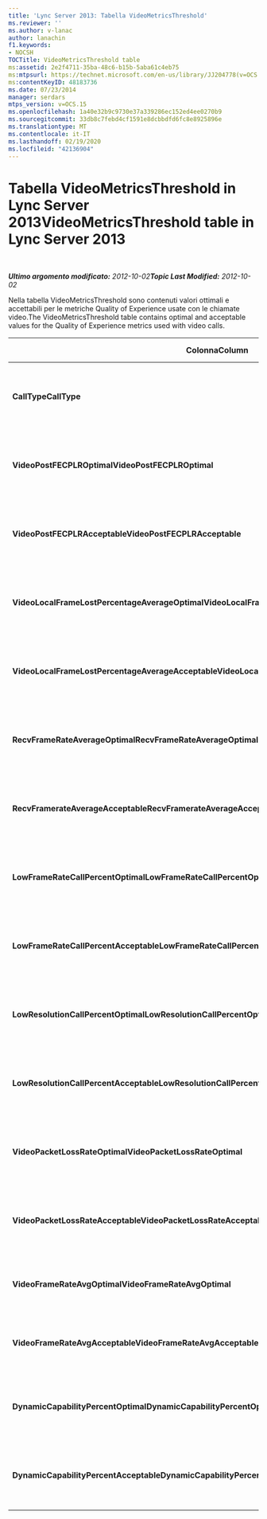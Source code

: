 ```yaml
---
title: 'Lync Server 2013: Tabella VideoMetricsThreshold'
ms.reviewer: ''
ms.author: v-lanac
author: lanachin
f1.keywords:
- NOCSH
TOCTitle: VideoMetricsThreshold table
ms:assetid: 2e2f4711-35ba-48c6-b15b-5aba61c4eb75
ms:mtpsurl: https://technet.microsoft.com/en-us/library/JJ204778(v=OCS.15)
ms:contentKeyID: 48183736
ms.date: 07/23/2014
manager: serdars
mtps_version: v=OCS.15
ms.openlocfilehash: 1a40e32b9c9730e37a339286ec152ed4ee0270b9
ms.sourcegitcommit: 33db8c7febd4cf1591e8dcbbdfd6fc8e8925896e
ms.translationtype: MT
ms.contentlocale: it-IT
ms.lasthandoff: 02/19/2020
ms.locfileid: "42136904"
---
```

<div data-xmlns="http://www.w3.org/1999/xhtml">

<div class="topic" data-xmlns="http://www.w3.org/1999/xhtml" data-msxsl="urn:schemas-microsoft-com:xslt" data-cs="http://msdn.microsoft.com/">

<div data-asp="https://msdn2.microsoft.com/asp">

# <a name="videometricsthreshold-table-in-lync-server-2013"></a><span data-ttu-id="3e7b4-102">Tabella VideoMetricsThreshold in Lync Server 2013</span><span class="sxs-lookup"><span data-stu-id="3e7b4-102">VideoMetricsThreshold table in Lync Server 2013</span></span>

</div>

<div id="mainSection">

<div id="mainBody">

<span> </span>

<span data-ttu-id="3e7b4-103">_**Ultimo argomento modificato:** 2012-10-02_</span><span class="sxs-lookup"><span data-stu-id="3e7b4-103">_**Topic Last Modified:** 2012-10-02_</span></span>

<span data-ttu-id="3e7b4-104">Nella tabella VideoMetricsThreshold sono contenuti valori ottimali e accettabili per le metriche Quality of Experience usate con le chiamate video.</span><span class="sxs-lookup"><span data-stu-id="3e7b4-104">The VideoMetricsThreshold table contains optimal and acceptable values for the Quality of Experience metrics used with video calls.</span></span>


<table>
<colgroup>
<col style="width: 25%" />
<col style="width: 25%" />
<col style="width: 25%" />
<col style="width: 25%" />
</colgroup>
<thead>
<tr class="header">
<th><span data-ttu-id="3e7b4-105"><strong>Colonna</strong></span><span class="sxs-lookup"><span data-stu-id="3e7b4-105"><strong>Column</strong></span></span></th>
<th><span data-ttu-id="3e7b4-106"><strong>Tipo di dati</strong></span><span class="sxs-lookup"><span data-stu-id="3e7b4-106"><strong>Data Type</strong></span></span></th>
<th><span data-ttu-id="3e7b4-107"><strong>Chiave/indice</strong></span><span class="sxs-lookup"><span data-stu-id="3e7b4-107"><strong>Key/Index</strong></span></span></th>
<th><span data-ttu-id="3e7b4-108"><strong>Dettagli</strong></span><span class="sxs-lookup"><span data-stu-id="3e7b4-108"><strong>Details</strong></span></span></th>
</tr>
</thead>
<tbody>
<tr class="odd">
<td><p><span data-ttu-id="3e7b4-109"><strong>CallType</strong></span><span class="sxs-lookup"><span data-stu-id="3e7b4-109"><strong>CallType</strong></span></span></p></td>
<td><p><span data-ttu-id="3e7b4-110">int</span><span class="sxs-lookup"><span data-stu-id="3e7b4-110">int</span></span></p></td>
<td><p><span data-ttu-id="3e7b4-111">Principale</span><span class="sxs-lookup"><span data-stu-id="3e7b4-111">Primary</span></span></p></td>
<td><p><span data-ttu-id="3e7b4-112">Tipo di chiamata effettuata.</span><span class="sxs-lookup"><span data-stu-id="3e7b4-112">Type of call that was placed.</span></span></p></td>
</tr>
<tr class="even">
<td><p><span data-ttu-id="3e7b4-113"><strong>VideoPostFECPLROptimal</strong></span><span class="sxs-lookup"><span data-stu-id="3e7b4-113"><strong>VideoPostFECPLROptimal</strong></span></span></p></td>
<td><p><span data-ttu-id="3e7b4-114">Decimal (5, 2)</span><span class="sxs-lookup"><span data-stu-id="3e7b4-114">decimal(5,2)</span></span></p></td>
<td></td>
<td><p><span data-ttu-id="3e7b4-115">Il valore predefinito è 0.05.</span><span class="sxs-lookup"><span data-stu-id="3e7b4-115">The default value is 0.05.</span></span></p></td>
</tr>
<tr class="odd">
<td><p><span data-ttu-id="3e7b4-116"><strong>VideoPostFECPLRAcceptable</strong></span><span class="sxs-lookup"><span data-stu-id="3e7b4-116"><strong>VideoPostFECPLRAcceptable</strong></span></span></p></td>
<td><p><span data-ttu-id="3e7b4-117">Decimal (5, 2)</span><span class="sxs-lookup"><span data-stu-id="3e7b4-117">decimal(5,2)</span></span></p></td>
<td></td>
<td><p><span data-ttu-id="3e7b4-118">Il valore predefinito è 0.10.</span><span class="sxs-lookup"><span data-stu-id="3e7b4-118">The default value is 0.10.</span></span></p></td>
</tr>
<tr class="even">
<td><p><span data-ttu-id="3e7b4-119"><strong>VideoLocalFrameLostPercentageAverageOptimal</strong></span><span class="sxs-lookup"><span data-stu-id="3e7b4-119"><strong>VideoLocalFrameLostPercentageAverageOptimal</strong></span></span></p></td>
<td><p><span data-ttu-id="3e7b4-120">Decimal (5, 2)</span><span class="sxs-lookup"><span data-stu-id="3e7b4-120">decimal(5,2)</span></span></p></td>
<td></td>
<td><p><span data-ttu-id="3e7b4-121">Il valore predefinito è 5.0.</span><span class="sxs-lookup"><span data-stu-id="3e7b4-121">The default value is 5.0.</span></span></p></td>
</tr>
<tr class="odd">
<td><p><span data-ttu-id="3e7b4-122"><strong>VideoLocalFrameLostPercentageAverageAcceptable</strong></span><span class="sxs-lookup"><span data-stu-id="3e7b4-122"><strong>VideoLocalFrameLostPercentageAverageAcceptable</strong></span></span></p></td>
<td><p><span data-ttu-id="3e7b4-123">Decimal (5, 2)</span><span class="sxs-lookup"><span data-stu-id="3e7b4-123">decimal(5,2)</span></span></p></td>
<td></td>
<td><p><span data-ttu-id="3e7b4-124">Il valore predefinito è 10.0.</span><span class="sxs-lookup"><span data-stu-id="3e7b4-124">The default value is 10.0.</span></span></p></td>
</tr>
<tr class="even">
<td><p><span data-ttu-id="3e7b4-125"><strong>RecvFrameRateAverageOptimal</strong></span><span class="sxs-lookup"><span data-stu-id="3e7b4-125"><strong>RecvFrameRateAverageOptimal</strong></span></span></p></td>
<td><p><span data-ttu-id="3e7b4-126">decimale (9, 4)</span><span class="sxs-lookup"><span data-stu-id="3e7b4-126">decimal(9,4)</span></span></p></td>
<td></td>
<td><p><span data-ttu-id="3e7b4-127">Il valore predefinito è 12.0000.</span><span class="sxs-lookup"><span data-stu-id="3e7b4-127">The default value is 12.0000.</span></span></p></td>
</tr>
<tr class="odd">
<td><p><span data-ttu-id="3e7b4-128"><strong>RecvFramerateAverageAcceptable</strong></span><span class="sxs-lookup"><span data-stu-id="3e7b4-128"><strong>RecvFramerateAverageAcceptable</strong></span></span></p></td>
<td><p><span data-ttu-id="3e7b4-129">decimale (9, 4)</span><span class="sxs-lookup"><span data-stu-id="3e7b4-129">decimal(9,4)</span></span></p></td>
<td></td>
<td><p><span data-ttu-id="3e7b4-130">Il valore predefinito è 7.0000.</span><span class="sxs-lookup"><span data-stu-id="3e7b4-130">The default value is 7.0000.</span></span></p></td>
</tr>
<tr class="even">
<td><p><span data-ttu-id="3e7b4-131"><strong>LowFrameRateCallPercentOptimal</strong></span><span class="sxs-lookup"><span data-stu-id="3e7b4-131"><strong>LowFrameRateCallPercentOptimal</strong></span></span></p></td>
<td><p><span data-ttu-id="3e7b4-132">Decimal (5, 2)</span><span class="sxs-lookup"><span data-stu-id="3e7b4-132">decimal(5,2)</span></span></p></td>
<td></td>
<td><p><span data-ttu-id="3e7b4-133">Il valore predefinito è 5.0.</span><span class="sxs-lookup"><span data-stu-id="3e7b4-133">The default value is 5.0.</span></span></p></td>
</tr>
<tr class="odd">
<td><p><span data-ttu-id="3e7b4-134"><strong>LowFrameRateCallPercentAcceptable</strong></span><span class="sxs-lookup"><span data-stu-id="3e7b4-134"><strong>LowFrameRateCallPercentAcceptable</strong></span></span></p></td>
<td><p><span data-ttu-id="3e7b4-135">Decimal (5, 2)</span><span class="sxs-lookup"><span data-stu-id="3e7b4-135">decimal(5,2)</span></span></p></td>
<td></td>
<td><p><span data-ttu-id="3e7b4-136">Il valore predefinito è 10.0/</span><span class="sxs-lookup"><span data-stu-id="3e7b4-136">The default value is 10.0/</span></span></p></td>
</tr>
<tr class="even">
<td><p><span data-ttu-id="3e7b4-137"><strong>LowResolutionCallPercentOptimal</strong></span><span class="sxs-lookup"><span data-stu-id="3e7b4-137"><strong>LowResolutionCallPercentOptimal</strong></span></span></p></td>
<td><p><span data-ttu-id="3e7b4-138">Decimal (5, 2)</span><span class="sxs-lookup"><span data-stu-id="3e7b4-138">decimal(5,2)</span></span></p></td>
<td></td>
<td><p><span data-ttu-id="3e7b4-139">Il valore predefinito è 5.0.</span><span class="sxs-lookup"><span data-stu-id="3e7b4-139">The default value is 5.0.</span></span></p></td>
</tr>
<tr class="odd">
<td><p><span data-ttu-id="3e7b4-140"><strong>LowResolutionCallPercentAcceptable</strong></span><span class="sxs-lookup"><span data-stu-id="3e7b4-140"><strong>LowResolutionCallPercentAcceptable</strong></span></span></p></td>
<td><p><span data-ttu-id="3e7b4-141">Decimal (5, 2)</span><span class="sxs-lookup"><span data-stu-id="3e7b4-141">decimal(5,2)</span></span></p></td>
<td></td>
<td><p><span data-ttu-id="3e7b4-142">Il valore predefinito è 10.0.</span><span class="sxs-lookup"><span data-stu-id="3e7b4-142">The default value is 10.0.</span></span></p></td>
</tr>
<tr class="even">
<td><p><span data-ttu-id="3e7b4-143"><strong>VideoPacketLossRateOptimal</strong></span><span class="sxs-lookup"><span data-stu-id="3e7b4-143"><strong>VideoPacketLossRateOptimal</strong></span></span></p></td>
<td><p><span data-ttu-id="3e7b4-144">foat</span><span class="sxs-lookup"><span data-stu-id="3e7b4-144">foat</span></span></p></td>
<td></td>
<td><p><span data-ttu-id="3e7b4-145">Il valore predefinito è 0.05.</span><span class="sxs-lookup"><span data-stu-id="3e7b4-145">The default value is 0.05.</span></span></p></td>
</tr>
<tr class="odd">
<td><p><span data-ttu-id="3e7b4-146"><strong>VideoPacketLossRateAcceptable</strong></span><span class="sxs-lookup"><span data-stu-id="3e7b4-146"><strong>VideoPacketLossRateAcceptable</strong></span></span></p></td>
<td><p><span data-ttu-id="3e7b4-147">galleggiante</span><span class="sxs-lookup"><span data-stu-id="3e7b4-147">float</span></span></p></td>
<td></td>
<td><p><span data-ttu-id="3e7b4-148">Il valore predefinito è 0.10.</span><span class="sxs-lookup"><span data-stu-id="3e7b4-148">The default value is 0.10.</span></span></p></td>
</tr>
<tr class="even">
<td><p><span data-ttu-id="3e7b4-149"><strong>VideoFrameRateAvgOptimal</strong></span><span class="sxs-lookup"><span data-stu-id="3e7b4-149"><strong>VideoFrameRateAvgOptimal</strong></span></span></p></td>
<td><p><span data-ttu-id="3e7b4-150">galleggiante</span><span class="sxs-lookup"><span data-stu-id="3e7b4-150">float</span></span></p></td>
<td></td>
<td><p><span data-ttu-id="3e7b4-151">Il valore predefinito è 12.</span><span class="sxs-lookup"><span data-stu-id="3e7b4-151">The default value is 12.</span></span></p></td>
</tr>
<tr class="odd">
<td><p><span data-ttu-id="3e7b4-152"><strong>VideoFrameRateAvgAcceptable</strong></span><span class="sxs-lookup"><span data-stu-id="3e7b4-152"><strong>VideoFrameRateAvgAcceptable</strong></span></span></p></td>
<td><p><span data-ttu-id="3e7b4-153">galleggiante</span><span class="sxs-lookup"><span data-stu-id="3e7b4-153">float</span></span></p></td>
<td></td>
<td><p><span data-ttu-id="3e7b4-154">Il valore predefinito è 7.</span><span class="sxs-lookup"><span data-stu-id="3e7b4-154">The default value is 7.</span></span></p></td>
</tr>
<tr class="even">
<td><p><span data-ttu-id="3e7b4-155"><strong>DynamicCapabilityPercentOptimal</strong></span><span class="sxs-lookup"><span data-stu-id="3e7b4-155"><strong>DynamicCapabilityPercentOptimal</strong></span></span></p></td>
<td><p><span data-ttu-id="3e7b4-156">Decimal (5, 2)</span><span class="sxs-lookup"><span data-stu-id="3e7b4-156">decimal(5,2)</span></span></p></td>
<td></td>
<td><p><span data-ttu-id="3e7b4-157">Il valore predefinito è 5.00.</span><span class="sxs-lookup"><span data-stu-id="3e7b4-157">The default value is 5.00.</span></span></p></td>
</tr>
<tr class="odd">
<td><p><span data-ttu-id="3e7b4-158"><strong>DynamicCapabilityPercentAcceptable</strong></span><span class="sxs-lookup"><span data-stu-id="3e7b4-158"><strong>DynamicCapabilityPercentAcceptable</strong></span></span></p></td>
<td><p><span data-ttu-id="3e7b4-159">Decimal (5, 2)</span><span class="sxs-lookup"><span data-stu-id="3e7b4-159">decimal(5,2)</span></span></p></td>
<td></td>
<td><p><span data-ttu-id="3e7b4-160">Il valore predefinito è 10.00.</span><span class="sxs-lookup"><span data-stu-id="3e7b4-160">The default value is 10.00.</span></span></p></td>
</tr>
</tbody>
</table>


</div>

<span> </span>

</div>

</div>

</div>

